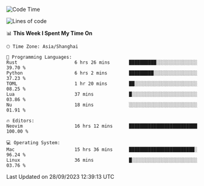 <!--START_SECTION:waka-->
![Code Time](http://img.shields.io/badge/Code%20Time-1%2C626%20hrs%2013%20mins-blue)

![Lines of code](https://img.shields.io/badge/From%20Hello%20World%20I%27ve%20Written-287.2%20thousand%20lines%20of%20code-blue)

📊 **This Week I Spent My Time On** 

```text
🕑︎ Time Zone: Asia/Shanghai

💬 Programming Languages: 
Rust                     6 hrs 26 mins       ██████████░░░░░░░░░░░░░░░   39.70 % 
Python                   6 hrs 2 mins        █████████░░░░░░░░░░░░░░░░   37.23 % 
TOML                     1 hr 20 mins        ██░░░░░░░░░░░░░░░░░░░░░░░   08.25 % 
Lua                      37 mins             █░░░░░░░░░░░░░░░░░░░░░░░░   03.86 % 
Nu                       18 mins             ░░░░░░░░░░░░░░░░░░░░░░░░░   01.91 % 

🔥 Editors: 
Neovim                   16 hrs 12 mins      █████████████████████████   100.00 % 

💻 Operating System: 
Mac                      15 hrs 36 mins      ████████████████████████░   96.24 % 
Linux                    36 mins             █░░░░░░░░░░░░░░░░░░░░░░░░   03.76 % 
```


 Last Updated on 28/09/2023 12:39:13 UTC
<!--END_SECTION:waka-->
